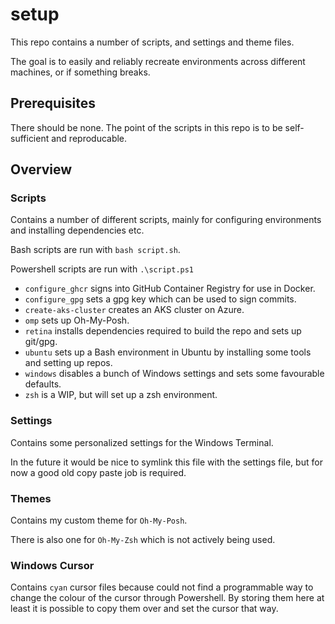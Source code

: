 # setup

This repo contains a number of scripts, and settings and theme files.

The goal is to easily and reliably recreate environments across different machines, or if something breaks.

## Prerequisites

There should be none. The point of the scripts in this repo is to be self-sufficient and reproducable.

## Overview

### Scripts

Contains a number of different scripts, mainly for configuring environments and installing dependencies etc.

Bash scripts are run with `bash script.sh`.

Powershell scripts are run with `.\script.ps1`

- `configure_ghcr` signs into GitHub Container Registry for use in Docker.
- `configure_gpg` sets a gpg key which can be used to sign commits.
- `create-aks-cluster` creates an AKS cluster on Azure.
- `omp` sets up Oh-My-Posh.
- `retina` installs dependencies required to build the repo and sets up git/gpg.
- `ubuntu` sets up a Bash environment in Ubuntu by installing some tools and setting up repos.
- `windows` disables a bunch of Windows settings and sets some favourable defaults.
- `zsh` is a WIP, but will set up a zsh environment.

### Settings

Contains some personalized settings for the Windows Terminal.

In the future it would be nice to symlink this file with the settings file, but for now a good old copy paste job is required.

### Themes

Contains my custom theme for `Oh-My-Posh`.

There is also one for `Oh-My-Zsh` which is not actively being used.

### Windows Cursor

Contains `cyan` cursor files because could not find a programmable way to change the colour of the cursor through Powershell. By storing them here at least it is possible to copy them over and set the cursor that way.
